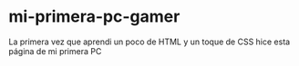 # mi-primera-pc-gamer
La primera vez que aprendi un poco de HTML y un toque de CSS hice esta página de mi primera PC
